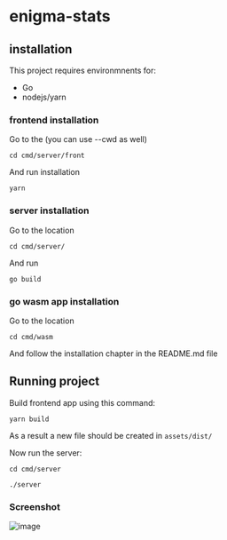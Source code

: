 # enigma-stats

## installation

This project requires environmnents for: 
 - Go
 - nodejs/yarn
 
### frontend installation

Go to the (you can use --cwd as well)

`cd cmd/server/front`

And run installation 

`yarn`

### server installation

Go to the location

`cd cmd/server/`

And run

`go build`

### go wasm app installation

Go to the location

`cd cmd/wasm`

And follow the installation chapter in the README.md file 

## Running project

Build frontend app using this command:

`yarn build`

As a result a new file should be created in `assets/dist/`

Now run the server:

`cd cmd/server`

`./server`

### Screenshot

![image](https://user-images.githubusercontent.com/40120335/152691314-9325925c-e6b3-4f11-ba39-002c9150571b.png)
